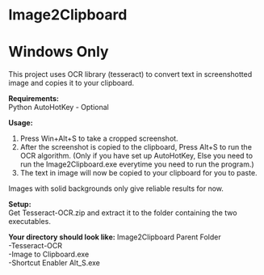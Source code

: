 # Image2Clipboard
# Windows Only #
This project uses OCR library (tesseract) to convert text in screenshotted image and copies it to your clipboard.

**Requirements:** <br>
Python
AutoHotKey - Optional


**Usage:**<br>
1. Press Win+Alt+S to take a cropped screenshot.
2. After the screenshot is copied to the clipboard, Press Alt+S to run the OCR algorithm. (Only if you have set up AutoHotKey, Else you need to run the Image2Clipboard.exe everytime you need to run the program.)
3. The text in image will now be copied to your clipboard for you to paste.

Images with solid backgrounds only give reliable results for now.

**Setup:**<br>
Get Tesseract-OCR.zip and extract it to the folder containing the two executables.

**Your directory should look like:**
Image2Clipboard Parent Folder <br>
-Tesseract-OCR <br>
-Image to Clipboard.exe <br>
-Shortcut Enabler Alt_S.exe
